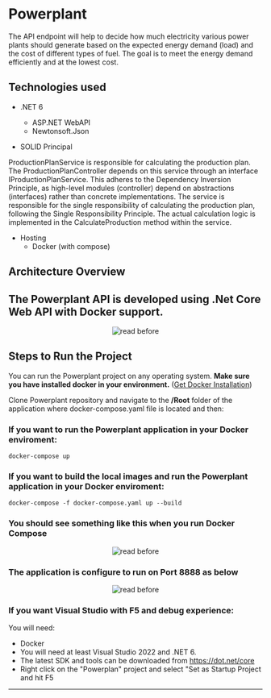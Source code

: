 # Powerplant
The API endpoint will help to decide how much electricity various power plants should generate based on the expected energy demand (load) and the cost of different types of fuel. The goal is to meet the energy demand efficiently and at the lowest cost.

## Technologies used

- .NET 6
    - ASP.NET WebAPI
    - Newtonsoft.Json

- SOLID Principal

 ProductionPlanService is responsible for calculating the production plan. 
 The ProductionPlanController depends on this service through an interface IProductionPlanService. 
 This adheres to the Dependency Inversion Principle, as high-level modules (controller) depend on abstractions (interfaces) rather than concrete implementations. 
 The service is responsible for the single responsibility of calculating the production plan, following the Single Responsibility Principle. 
 The actual calculation logic is implemented in the CalculateProduction method within the service.

- Hosting
    - Docker (with compose)
      
## Architecture Overview
## The Powerplant API is developed using .Net Core Web API with Docker support.
<p align="center">
    <img alt="read before" src="https://user-images.githubusercontent.com/59339276/274673347-4a4be765-df48-4233-9b57-0e7d2e7811c3.png" />
</p>

## Steps to Run the Project
You can run the Powerplant project on any operating system. **Make sure you have installed docker in your environment.** ([Get Docker Installation](https://docs.docker.com/get-docker/))

Clone Powerplant repository and navigate to the **/Root** folder of the application where docker-compose.yaml file is located and then:

### If you want to run the Powerplant application in your Docker enviroment:

```
docker-compose up
```

### If you want to build the local images and run the Powerplant application in your Docker enviroment:

```
docker-compose -f docker-compose.yaml up --build
```

### You should see something like this when you run Docker Compose 

<p align="center">
    <img alt="read before" src="https://github.com/tanveerdotnet/powerplant/assets/59339276/4ddbd24d-fe63-4cd2-ac48-83a754c48ba5" />
</p>

### The application is configure to run on Port 8888 as below 

<p align="center">
    <img alt="read before" src="https://github.com/tanveerdotnet/powerplant/assets/59339276/b41f58e3-e4fa-4dad-8273-3bc7e832b34e.png" />
</p>


### If you want Visual Studio with F5 and debug experience:

You will need:

- Docker
- You will need at least Visual Studio 2022 and .NET 6.
- The latest SDK and tools can be downloaded from https://dot.net/core
- Right click on the "Powerplan" project and select "Set as Startup Project and hit F5

---

